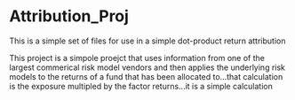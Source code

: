 # Attribution_Proj
This is a simple set of files for use in a simple dot-product return attribution

This project is a simpole proejct that uses information from one of the largest commerical risk model vendors and then 
applies the underlying risk models to the returns of a fund that has been allocated to...that calculation is the exposure 
multipled by the factor returns...it is a simple calculation
